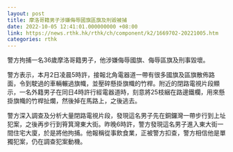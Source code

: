 ```yaml
---
layout: post
title: 摩洛哥籍男子涉嫌侮辱國旗區旗及刑毀被捕
date: 2022-10-05 12:41:01.000000000 +08:00
link: https://news.rthk.hk/rthk/ch/component/k2/1669702-20221005.htm
categories: rthk
---
```


警方拘捕一名36歲摩洛哥籍男子，他涉嫌侮辱國旗、侮辱區旗及刑事毀壞。

警方表示，本月2日凌晨5時許，接報北角電器道一帶有很多國旗及區旗散佈路面，令到駛過的車輛輾過旗幟，並壓碎懸掛旗幟的竹桿。附近的閉路電視片段顯示，一名外籍男子在同日4時許行經電器道時，刻意將25枝綑在路邊鐵欄，用來懸掛旗幟的竹桿扯爛，然後掉在馬路上，之後逃去。

警方深入調查及分析大量閉路電視片段，發現這名男子先在銅鑼灣一帶步行到上址犯案，之後再步行到筲箕灣東大街。昨晚6時許，警方發現這名男子進入東大街一間住宅大廈，於是將他拘捕。他報稱從事飲食業，正被警方扣查，警方相信他是單獨犯案，仍在調查犯案動機。
